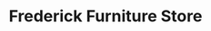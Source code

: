 ---
title: "Frederick Furniture Store"
url: /frederick/frederick-furniture-store/
shop: furniture
---